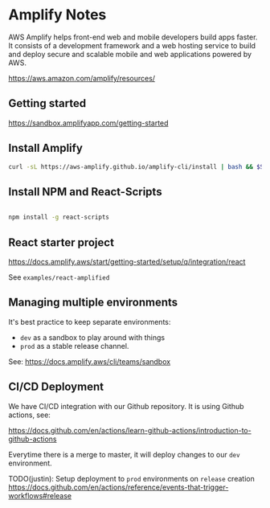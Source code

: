 # Amplify Notes
AWS Amplify helps front-end web and mobile developers build apps faster. It consists of a development framework and a web hosting service to build and deploy secure and scalable mobile and web applications powered by AWS.

https://aws.amazon.com/amplify/resources/

## Getting started
https://sandbox.amplifyapp.com/getting-started

## Install Amplify

```sh
curl -sL https://aws-amplify.github.io/amplify-cli/install | bash && $SHELL
```

## Install NPM and React-Scripts

```sh

npm install -g react-scripts
```

## React starter project
https://docs.amplify.aws/start/getting-started/setup/q/integration/react

See `examples/react-amplified`

## Managing multiple environments

It's best practice to keep separate environments:
* `dev` as a sandbox to play around with things
* `prod` as a stable release channel.

See: https://docs.amplify.aws/cli/teams/sandbox

## CI/CD Deployment

We have CI/CD integration with our Github repository. It is using Github actions, see:

https://docs.github.com/en/actions/learn-github-actions/introduction-to-github-actions

Everytime there is a merge to master, it will deploy changes to our `dev` environment.

TODO(justin): Setup deployment to `prod` environments on `release` creation
https://docs.github.com/en/actions/reference/events-that-trigger-workflows#release
